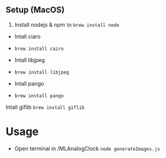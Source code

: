 ## Setup (MacOS)

1. Install nodejs & npm \n
`brew install node`

* Intall ciaro
* `brew install cairo`


* Intall libjpeg
* `brew install libjpeg`


* Intall pango
* `brew install pango`


Intall giflib
`brew install giflib`

# Usage

* Open terminal in /MLAnalogClock
`node generateImages.js`
